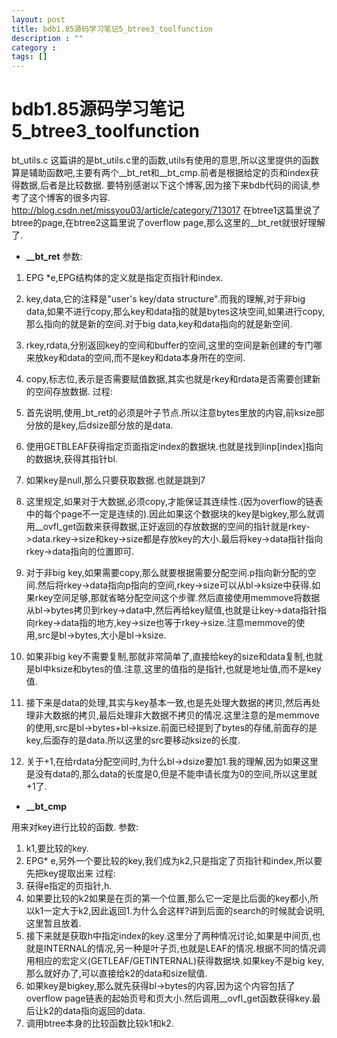 ```yaml
---
layout: post
title: bdb1.85源码学习笔记5_btree3_toolfunction
description : ""
category :
tags: []
---
```


# bdb1.85源码学习笔记5_btree3_toolfunction

bt_utils.c 这篇讲的是bt_utils.c里的函数,utils有使用的意思,所以这里提供的函数算是辅助函数吧,主要有两个__bt_ret和__bt_cmp.前者是根据给定的页和index获得数据,后者是比较数据. 要特别感谢以下这个博客,因为接下来bdb代码的阅读,参考了这个博客的很多内容. <http://blog.csdn.net/missyou03/article/category/713017> 在btree1这篇里说了btree的page,在btree2这篇里说了overflow page,那么这里的__bt_ret就很好理解了. 

  * **__bt_ret**
参数: 
  1. EPG *e,EPG结构体的定义就是指定页指针和index.
  2. key,data,它的注释是"user's key/data structure".而我的理解,对于非big data,如果不进行copy,那么key和data指的就是bytes这块空间,如果进行copy,那么指向的就是新的空间.对于big data,key和data指向的就是新空间.
  3. rkey,rdata,分别返回key的空间和buffer的空间,这里的空间是新创建的专门哪来放key和data的空间,而不是key和data本身所在的空间.
  4. copy,标志位,表示是否需要赋值数据,其实也就是rkey和rdata是否需要创建新的空间存放数据.
过程:

  1. 首先说明,使用_bt_ret的必须是叶子节点.所以注意bytes里放的内容,前ksize部分放的是key,后dsize部分放的是data.
  2. 使用GETBLEAF获得指定页面指定index的数据块.也就是找到linp[index]指向的数据块,获得其指针bl.
  3. 如果key是null,那么只要获取数据.也就是跳到7
  4. 这里规定,如果对于大数据,必须copy,才能保证其连续性.(因为overflow的链表中的每个page不一定是连续的).因此如果这个数据块的key是bigkey,那么就调用__ovfl_get函数来获得数据,正好返回的存放数据的空间的指针就是rkey->data.rkey->size和key->size都是存放key的大小.最后将key->data指针指向rkey->data指向的位置即可.
  5. 对于非big key,如果需要copy,那么就要根据需要分配空间.p指向新分配的空间.然后将rkey->data指向p指向的空间,rkey->size可以从bl->ksize中获得.如果rkey空间足够,那就省略分配空间这个步骤.然后直接使用memmove将数据从bl->bytes拷贝到rkey->data中,然后再给key赋值,也就是让key->data指针指向rkey->data指的地方,key->size也等于rkey->size.注意memmove的使用,src是bl->bytes,大小是bl->ksize.
  6. 如果非big key不需要复制,那就非常简单了,直接给key的size和data复制,也就是bl中ksize和bytes的值.注意,这里的值指的是指针,也就是地址值,而不是key值.
  7. 接下来是data的处理,其实与key基本一致,也是先处理大数据的拷贝,然后再处理非大数据的拷贝,最后处理非大数据不拷贝的情况.这里注意的是memmove的使用,src是bl->bytes+bl->ksize.前面已经提到了bytes的存储,前面存的是key,后面存的是data.所以这里的src要移动ksize的长度.
  8. 关于+1,在给rdata分配空间时,为什么bl->dsize要加1.我的理解,因为如果这里是没有data的,那么data的长度是0,但是不能申请长度为0的空间,所以这里就+1了.

  * **__bt_cmp**

用来对key进行比较的函数. 参数: 

  1. k1,要比较的key.
  2. EPG* e,另外一个要比较的key,我们成为k2,只是指定了页指针和index,所以要先把key提取出来
过程: 
  1. 获得e指定的页指针,h.
  2. 如果要比较的k2如果是在页的第一个位置,那么它一定是比后面的key都小,所以k1一定大于k2,因此返回1.为什么会这样?讲到后面的search的时候就会说明,这里暂且放着.
  3. 接下来就是获取h中指定index的key.这里分了两种情况讨论,如果是中间页,也就是INTERNAL的情况,另一种是叶子页,也就是LEAF的情况.根据不同的情况调用相应的宏定义(GETLEAF/GETINTERNAL)获得数据块.如果key不是big key,那么就好办了,可以直接给k2的data和size赋值.
  4. 如果key是bigkey,那么就先获得bl->bytes的内容,因为这个内容包括了overflow page链表的起始页号和页大小.然后调用__ovfl_get函数获得key.最后让k2的data指向返回的data.
  5. 调用btree本身的比较函数比较k1和k2.
